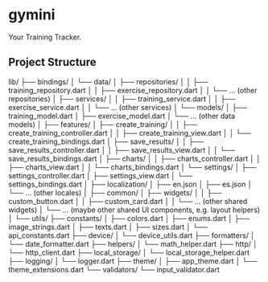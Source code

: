 # gymini

Your Training Tracker.

## Project Structure
lib/
├── bindings/
│   └── data/
│       ├── repositories/
│       │   ├── training_repository.dart
│       │   ├── exercise_repository.dart
│       │   └── ... (other repositories)
│       ├── services/
│       │   ├── training_service.dart
│       │   ├── exercise_service.dart
│       │   └── ... (other services)
│       └── models/
│           ├── training_model.dart
│           ├── exercise_model.dart
│           └── ... (other data models)
│
├── features/
│   ├── create_training/
│   │   ├── create_training_controller.dart
│   │   ├── create_training_view.dart
│   │   └── create_training_bindings.dart
│   ├── save_results/
│   │   ├── save_results_controller.dart
│   │   ├── save_results_view.dart
│   │   └── save_results_bindings.dart
│   ├── charts/
│   │   ├── charts_controller.dart
│   │   ├── charts_view.dart
│   │   └── charts_bindings.dart
│   └── settings/
│       ├── settings_controller.dart
│       ├── settings_view.dart
│       └── settings_bindings.dart
│
├── localization/
│   ├── en.json
│   ├── es.json
│   └── ... (other locales)
│
├── common/
│   ├── widgets/
│   │   ├── custom_button.dart
│   │   ├── custom_card.dart
│   │   └── ... (other shared widgets)
│   └── ... (maybe other shared UI components, e.g. layout helpers)
│
└── utils/
    ├── constants/
    │   ├── colors.dart
    │   ├── enums.dart
    │   ├── image_strings.dart
    │   ├── texts.dart
    │   ├── sizes.dart
    │   └── api_constants.dart
    ├── device/
    │   └── device_utils.dart
    ├── formatters/
    │   └── date_formatter.dart
    ├── helpers/
    │   └── math_helper.dart
    ├── http/
    │   └── http_client.dart
    ├── local_storage/
    │   └── local_storage_helper.dart
    ├── logging/
    │   └── logger.dart
    ├── theme/
    │   ├── app_theme.dart
    │   └── theme_extensions.dart
    └── validators/
        └── input_validator.dart

